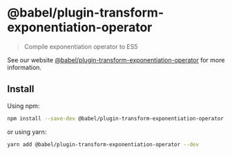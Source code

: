# @babel/plugin-transform-exponentiation-operator

> Compile exponentiation operator to ES5

See our website [@babel/plugin-transform-exponentiation-operator](https://babeljs.io/docs/en/next/babel-plugin-transform-exponentiation-operator.html) for more information.

## Install

Using npm:

```sh
npm install --save-dev @babel/plugin-transform-exponentiation-operator
```

or using yarn:

```sh
yarn add @babel/plugin-transform-exponentiation-operator --dev
```
